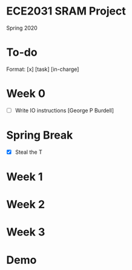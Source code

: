 # ECE2031 SRAM Project
Spring 2020


# To-do

Format: [x] [task] [in-charge] 

# Week 0
- [ ] Write IO instructions [George P Burdell]

# Spring Break
- [x] Steal the T

# Week 1

# Week 2

# Week 3

# Demo
